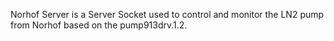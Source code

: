 Norhof Server is a Server Socket used to control and monitor the LN2 pump from Norhof based on the pump913drv.1.2.
